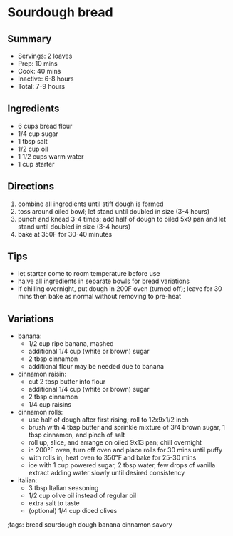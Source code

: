 # Sourdough bread

## Summary

- Servings: 2 loaves
- Prep: 10 mins
- Cook: 40 mins
- Inactive: 6-8 hours
- Total: 7-9 hours

## Ingredients

- 6 cups bread flour
- 1/4 cup sugar
- 1 tbsp salt
- 1/2 cup oil
- 1 1/2 cups warm water
- 1 cup starter

## Directions

1. combine all ingredients until stiff dough is formed
1. toss around oiled bowl; let stand until doubled in size (3-4 hours)
1. punch and knead 3-4 times; add half of dough to oiled 5x9 pan and
   let stand until doubled in size (3-4 hours)
1. bake at 350F for 30-40 minutes

## Tips

- let starter come to room temperature before use
- halve all ingredients in separate bowls for bread variations
- if chilling overnight, put dough in 200F oven (turned off);
  leave for 30 mins then bake as normal without removing to pre-heat

## Variations

- banana:
  - 1/2 cup ripe banana, mashed
  - additional 1/4 cup (white or brown) sugar
  - 2 tbsp cinnamon
  - additional flour may be needed due to banana
- cinnamon raisin:
  - cut 2 tbsp butter into flour
  - additional 1/4 cup (white or brown) sugar
  - 2 tbsp cinnamon
  - 1/4 cup raisins
- cinnamon rolls:
  - use half of dough after first rising; roll to 12x9x1/2 inch
  - brush with 4 tbsp butter and sprinkle mixture of 3/4 brown sugar,
    1 tbsp cinnamon, and pinch of salt
  - roll up, slice, and arrange on oiled 9x13 pan; chill overnight
  - in 200°F oven, turn off oven and place rolls for 30 mins until puffy
  - with rolls in, heat oven to 350°F and bake for 25-30 mins
  - ice with 1 cup powered sugar, 2 tbsp water, few drops of vanilla
    extract adding water slowly until desired consistency
- italian:
  - 3 tbsp Italian seasoning
  - 1/2 cup olive oil instead of regular oil
  - extra salt to taste
  - (optional) 1/4 cup diced olives

;tags: bread sourdough dough banana cinnamon savory
